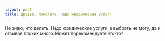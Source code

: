 ```yaml
---
layout: post 
title: Друзья, помогите, надо юридические услуги 
--- 
```

Не знаю, что делать. Надо юридические услуги, а выбрать не могу, да и отзывов плохих много. Может порекомендуете что-то?
